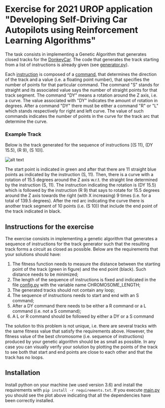# Exercise for 2021 UROP application "Developing Self-Driving Car Autopilots using Reinforcement Learning Algorithms"

The task consists in implementing a Genetic Algorithm that generates closed tracks for the [DonkeyCar](https://www.donkeycar.com/). 
The code that generates the track starting from a list of instructions is already given (see [generator.py](https://github.com/testingautomated-usi/urop-2021-exercise/blob/master/track_generator/generator.py)).

Each [instruction](https://github.com/testingautomated-usi/urop-2021-exercise/blob/master/ga/chromosome_elem.py) is composed of a [command](https://github.com/testingautomated-usi/urop-2021-exercise/blob/master/track_generator/command.py), 
that determines the direction of the track and a value (i.e. a floating point number), that specifies the number of points for that particular command. 
The command "S" stands for straight and its associated value says the number of straight points for that track segment. The command "DY" means a rotation around
the Z axis, i.e. a curve. The value associated with "DY" indicates the amount of rotation in degrees. 
After a command "DY" there must be either a command "R" or "L" which stands respectively for right and left curve. 
The value of such commands indicates the number of points in the curve for the track arc that determine the curve.

### Example Track

Below is the track generated for the sequence of instructions \[(S 11), (DY 15.5), (R 9), (S 10)\].


![alt text](https://github.com/testingautomated-usi/urop-2021-exercise/blob/master/track_example.png)


The start point is indicated in green and after that there are 11 straight blue points as indicated by the instruction (S, 11). Then, there is a curve with a rotation of 15.5 degrees around the Z axis w.r.t. the straight line determined by the instruction (S, 11). The instruction indicating the rotation is (DY 15.5) which is followed by the instruction (R 9) that says to rotate for 15.5 degrees around the Z axis towards the right (with X increasing) 9 times (i.e. for a total of 139.5 degrees). After the red arc indicating the curve there is another track segment of 10 points (i.e. (S 10)) that include the end point of the track indicated in black.

## Instructions for the exercise

The exercise consists in implementing a genetic algorithm that generates a sequence of instructions for the track generator such that the resulting track forms a circuit as closed as possible. Below are the requirements that your solutions should have:

1. The fitness function needs to measure the distance between the starting point of the track (green in figure) and the end point (black). Such distance needs to be minimized;
2. The length of the sequence of instructions is fixed and indicated in the file [config.py](https://github.com/testingautomated-usi/urop-2021-exercise/blob/master/config.py) with the variable name CHROMOSOME_LENGTH;
3. The generated tracks should not contain any loop;
4. The sequence of instructions needs to start and end with an S command;
5. After a DY command there needs to be either a R command or a L command (i.e. not a S command);
6. A L or R command should be followed by either a DY or a S command

The solution to this problem is not unique, i.e. there are several tracks with the same fitness value that satisfy the requirements above. However, the fitness value of the best chromosome (i.e. sequence of instructions) produced by your genetic algorithm should be as small as possible. In any case you can visually verify your solution by plotting the points of the track to see both that start and end points are close to each other and that the track has no loops.

## Installation

Install python on your machine (we used version 3.6) and install the requirements with `pip install -r requirements.txt`.
If you execute [main.py](https://github.com/testingautomated-usi/urop-2021-exercise/blob/master/config.py) 
you should see the plot above indicating that all the dependencies have been correctly installed.

